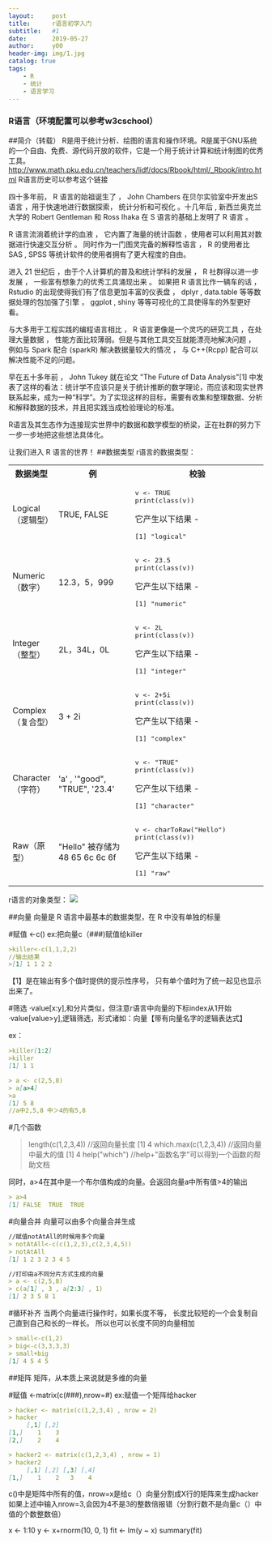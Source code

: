 ```yaml
---
layout:     post
title:      r语言初学入门
subtitle:   #1
date:       2019-05-27
author:     y00
header-img: img/1.jpg
catalog: true
tags:
    - R
    - 统计
    - 语言学习
---
```

### R语言（环境配置可以参考w3cschool）

##简介（转载）
R是用于统计分析、绘图的语言和操作环境。R是属于GNU系统的一个自由、免费、源代码开放的软件，它是一个用于统计计算和统计制图的优秀工具。
http://www.math.pku.edu.cn/teachers/lidf/docs/Rbook/html/_Rbook/intro.html R语言历史可以参考这个链接


四十多年前， R 语言的始祖诞生了 ， John Chambers 在贝尔实验室中开发出S语言 ，用于快速地进行数据探索， 统计分析和可视化 。十几年后 , 新西兰奥克兰大学的 Robert Gentleman 和 Ross Ihaka 在 S 语言的基础上发明了 R 语言 。

R 语言流淌着统计学的血液 ， 它内置了海量的统计函数 ，使用者可以利用其对数据进行快速交互分析 。 同时作为一门图灵完备的解释性语言 ， R 的使用者比 SAS , SPSS 等统计软件的使用者拥有了更大程度的自由。

进入 21 世纪后 ，由于个人计算机的普及和统计学科的发展 ， R 社群得以进一步发展 ， 一些富有想象力的优秀工具涌现出来 。 如果把 R 语言比作一辆车的话 ， Rstudio 的出现使得我们有了信息更加丰富的仪表盘 ， dplyr , data.table 等等数据处理的包加强了引擎 ， ggplot , shiny 等等可视化的工具使得车的外型更好看。

与大多用于工程实践的编程语言相比 ， R 语言更像是一个灵巧的研究工具 ，在处理大量数据 ， 性能方面比较薄弱。但是与其他工具交互就能漂亮地解决问题 ， 例如与 Spark 配合 (sparkR) 解决数据量较大的情况 ， 与 C++(Rcpp) 配合可以解决性能不足的问题。

早在五十多年前 ， John Tukey 就在论文 "The Future of Data Analysis"[1] 中发表了这样的看法：统计学不应该只是关于统计推断的数学理论，而应该和现实世界联系起来，成为一种“科学”。为了实现这样的目标，需要有收集和整理数据、分析和解释数据的技术，并且把实践当成检验理论的标准。

R语言及其生态作为连接现实世界中的数据和数学模型的桥梁，正在社群的努力下一步一步地把这些想法具体化。

让我们进入 R 语言的世界！
##数据类型
r语言的数据类型：
<table class="table table-bordered       "><tbody><tr><th style="width:16%">数据类型</th><th style="width:30%">例</th><th>校验</th></tr><tr><td style="vertical-align:middle;"><span>Logical（逻辑型）</span></td><td style="vertical-align:middle;"><span>TRUE, FALSE</span></td><td><pre class="prettyprint notranslate tryit">v &lt;- TRUE 
print(class(v))
</pre><p>它产生以下结果 - </p><pre class="result notranslate">[1] "logical" 
</pre></td></tr><tr><td style="vertical-align:middle;"><span>Numeric（数字）</span></td><td style="vertical-align:middle;">12.3，5，999</td><td><pre class="prettyprint notranslate tryit">v &lt;- 23.5
print(class(v))
</pre><p>它产生以下结果 - </p><pre class="result notranslate">[1] "numeric"
</pre></td></tr><tr><td style="vertical-align:middle;"><span>Integer（整型）</span></td><td style="vertical-align:middle;">2L，34L，0L</td><td><pre class="prettyprint notranslate tryit">v &lt;- 2L
print(class(v))
</pre><p>它产生以下结果 - </p><pre class="result notranslate">[1] "integer"
</pre></td></tr><tr><td style="vertical-align:middle;"><span>Complex（复合型）</span></td><td style="vertical-align:middle;"><span>3 + 2i</span></td><td><pre class="prettyprint notranslate tryit">v &lt;- 2+5i
print(class(v))
</pre><p>它产生以下结果 - </p><pre class="result notranslate">[1] "complex"
</pre></td></tr><tr><td style="vertical-align:middle;"><span>Character</span>（<span>字符</span>）</td><td style="vertical-align:middle;"><span>'a' , '"good", "TRUE", '23.4'</span></td><td><pre class="prettyprint notranslate tryit">v &lt;- "TRUE"
print(class(v))
</pre><p>它产生以下结果 - </p><pre class="result notranslate">[1] "character"
</pre></td></tr><tr><td style="vertical-align:middle;"><span>Raw（原型）</span></td><td style="vertical-align:middle;"><span>"Hello" 被存储为 48 65 6c 6c 6f</span></td><td><pre class="prettyprint notranslate tryit">v &lt;- charToRaw("Hello")
print(class(v))
</pre><p>它产生以下结果 - </p><pre class="result notranslate">[1] "raw" 
</pre></td></tr></tbody></table>

r语言的对象类型：
<img data-original-src="//upload-images.jianshu.io/upload_images/11268306-e89abaa0c9c527b6.png" data-original-width="501" data-original-height="350" data-original-format="" data-original-filesize="37979" style="cursor: zoom-in;" class="" src="//upload-images.jianshu.io/upload_images/11268306-e89abaa0c9c527b6.png?imageMogr2/auto-orient/strip%7CimageView2/2/w/501/format/webp">

##向量
向量是 R 语言中最基本的数据类型，在 R 中没有单独的标量

#赋值  <-c()
ex:把向量c（###)赋值给killer
```markdown
>killer<-c(1,1,2,2)
//输出结果
>[1] 1 1 2 2 
```
【1】是在输出有多个值时提供的提示性序号， 只有单个值时为了统一起见也显示出来了。

#筛选 
·value[x:y],和分片类似，但注意r语言中向量的下标index从1开始
·value[value>y],逻辑筛选，形式诸如：向量【带有向量名字的逻辑表达式】 

ex：
```markdown
>killer[1:2]
>killer
[1] 1 1

> a <- c(2,5,8)
> a[a>4]
>a
[1] 5 8
//a中2,5,8 中＞4的有5,8
```
#几个函数
> length(c(1,2,3,4)) //返回向量长度
[1] 4
> which.max(c(1,2,3,4)) //返回向量中最大的值
[1] 4
> help("which") //help+"函数名字"可以得到一个函数的帮助文档

同时，a>4在其中是一个布尔值构成的向量。会返回向量a中所有值>4的输出
```markdown
> a>4
[1] FALSE  TRUE  TRUE
```

#向量合并 向量可以由多个向量合并生成
```markdown
//赋值notAtAll的时候用多个向量
> notAtAll<-c(c(1,2,3),c(2,3,4,5))
> notAtAll
[1] 1 2 3 2 3 4 5

//打印由a不同分片方式生成的向量
> a <- c(2,5,8)
> c(a[1] , 3 , a[2:3] , 1)
[1] 2 3 5 8 1
```

#循环补齐  当两个向量进行操作时，如果长度不等， 长度比较短的一个会复制自己直到自己和长的一样长。
所以也可以长度不同的向量相加
```markdown
> small<-c(1,2)
> big<-c(3,3,3,3)
> small+big
[1] 4 5 4 5
```

##矩阵 
矩阵，从本质上来说就是多维的向量

#赋值 <-matrix(c(###),nrow=#)
ex:赋值一个矩阵给hacker
```markdown
> hacker <- matrix(c(1,2,3,4) , nrow = 2)
> hacker
     [,1] [,2]
[1,]    1    3
[2,]    2    4

> hacker2 <- matrix(c(1,2,3,4) , nrow = 1)
> hacker2
     [,1] [,2] [,3] [,4] 
[1,]    1    2   3    4
```
c()中是矩阵中所有的值，nrow=x是给c（）向量分割成X行的矩阵来生成hacker
如果上述中输入nrow=3,会因为4不是3的整数倍报错（分割行数不是向量c（）中值的个数整数倍）


x <- 1:10
y <- x+rnorm(10, 0, 1)
fit <- lm(y ~ x)
summary(fit)
 
